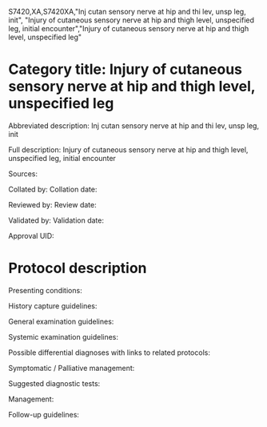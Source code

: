S7420,XA,S7420XA,"Inj cutan sensory nerve at hip and thi lev, unsp leg, init", "Injury of cutaneous sensory nerve at hip and thigh level, unspecified leg, initial encounter","Injury of cutaneous sensory nerve at hip and thigh level, unspecified leg"
# Category title: Injury of cutaneous sensory nerve at hip and thigh level, unspecified leg

Abbreviated description: Inj cutan sensory nerve at hip and thi lev, unsp leg, init

Full description: Injury of cutaneous sensory nerve at hip and thigh level, unspecified leg, initial encounter

Sources:

Collated by:
Collation date:

Reviewed by:
Review date:

Validated by:
Validation date:

Approval UID:

# Protocol description

Presenting conditions:

History capture guidelines:

General examination guidelines:

Systemic examination guidelines:

Possible differential diagnoses with links to related protocols:

Symptomatic / Palliative management:

Suggested diagnostic tests:

Management:

Follow-up guidelines:
